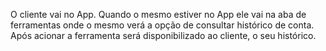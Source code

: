   O cliente vai no App. Quando o mesmo estiver no App ele vai na aba de ferramentas onde o mesmo verá a opção de consultar histórico de conta. Após acionar a ferramenta será disponibilizado ao cliente, o seu histórico.
